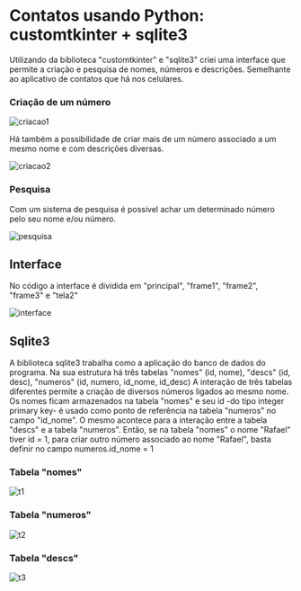 # Contatos usando Python: customtkinter + sqlite3
Utilizando da biblioteca "customtkinter" e "sqlite3" criei uma interface que permite a criação e pesquisa de nomes, números e descrições. Semelhante ao aplicativo de contatos que há nos celulares.

### Criação de um número
![criacao1](https://cdn.discordapp.com/attachments/715218092560613476/1214329737044955256/gif1.gif?ex=65f8b7b2&is=65e642b2&hm=87e5b7d7060d5ba3380a46f920e137f09c31f832684b68a7f97dedf44d002916&)

Há também a possibilidade de criar mais de um número associado a um mesmo nome e com descrições diversas.

![criacao2](https://cdn.discordapp.com/attachments/715218092560613476/1214330603856728084/gif2.gif?ex=65f8b881&is=65e64381&hm=a868dcaac93abc479836071fd0334681bc9c02fa5538290e997a047fda696605&)

### Pesquisa

Com um sistema de pesquisa é possivel achar um determinado número pelo seu nome e/ou número.

![pesquisa](https://cdn.discordapp.com/attachments/715218092560613476/1214331048104824892/gif3.gif?ex=65f8b8eb&is=65e643eb&hm=4bb063b04f0884f6a7939e6e5b214421a4261cbff68b65311e256f0169d29524&)

## Interface

No código a interface é dividida em "principal", "frame1", "frame2", "frame3" e "tela2"

![interface](https://cdn.discordapp.com/attachments/715218092560613476/1214332342613704745/interface.gif?ex=65f8ba1f&is=65e6451f&hm=f69573c0a39b04f22c2c7d85c27c161a8a006efface5804e04bb8ad1b32c1b63&)

## Sqlite3

A biblioteca sqlite3 trabalha como a aplicação do banco de dados do programa. 
Na sua estrutura há três tabelas "nomes" (id, nome), "descs" (id, desc), "numeros" (id, numero, id_nome, id_desc)
A interação de três tabelas diferentes permite a criação de diversos números ligados ao mesmo nome.
Os nomes ficam armazenados na tabela "nomes" e seu id -do tipo integer primary key- é usado como ponto de referência na tabela "numeros" no campo "id_nome". O mesmo acontece para a interação entre a tabela "descs" e a tabela "numeros".
Então, se na tabela "nomes" o nome "Rafael" tiver id = 1, para criar outro número associado ao nome "Rafael", basta definir no campo numeros.id_nome = 1

### Tabela "nomes"
![t1](https://cdn.discordapp.com/attachments/715218092560613476/1214335101824016384/image.png?ex=65f8bcb1&is=65e647b1&hm=dd00c1a67c3c1179ab962027bf6321c99689a45aa36df7e7fbd5583b04ace619&)
### Tabela "numeros"
![t2](https://cdn.discordapp.com/attachments/715218092560613476/1214335109545852999/image.png?ex=65f8bcb3&is=65e647b3&hm=db2150b4db1caf5b9ef9ae88a17ef7f35469bcd4e26c9eb11a74eacb0e055e83&)
### Tabela "descs"
![t3](https://cdn.discordapp.com/attachments/715218092560613476/1214335117464576020/image.png?ex=65f8bcb5&is=65e647b5&hm=a6b9052f0f2f181d7d69f3b1b133a49dbacee76dded3c74e519c7ca6db876623&)

